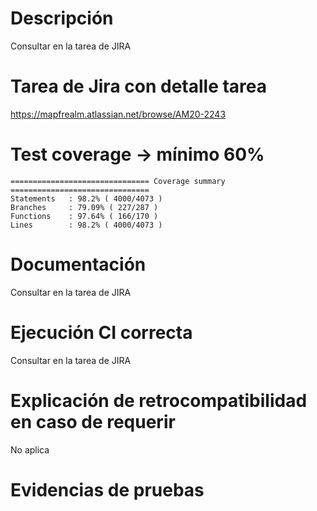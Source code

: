 # Descripción

Consultar en la tarea de JIRA


# Tarea de Jira con detalle tarea

https://mapfrealm.atlassian.net/browse/AM20-2243

# Test coverage -> mínimo 60%

```
=============================== Coverage summary ===============================
Statements   : 98.2% ( 4000/4073 )
Branches     : 79.09% ( 227/287 )
Functions    : 97.64% ( 166/170 )
Lines        : 98.2% ( 4000/4073 )
```

# Documentación

Consultar en la tarea de JIRA

# Ejecución CI correcta

Consultar en la tarea de JIRA

# Explicación de retrocompatibilidad en caso de requerir

No aplica

# Evidencias de pruebas
